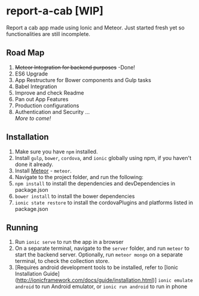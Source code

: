 # report-a-cab [WIP]
Report a cab app made using Ionic and Meteor. Just started fresh yet so functionalities are still incomplete.

## Road Map
1. ~~Meteor Integration for backend purposes~~ -Done!
2. ES6 Upgrade
  1. App Restructure for Bower components and Gulp tasks
  2. Babel Integration
3. Improve and check Readme
4. Pan out App Features  
5. Production configurations
6. Authentication and Security
...  
*More to come!*  

## Installation

1. Make sure you have `npm` installed.
1. Install `gulp`, `bower`, `cordova`, and `ionic` globally using npm, if you haven't done it already.
1. Install [Meteor](https://www.meteor.com/install) - `meteor`.
1. Navigate to the project folder, and run the following:
  1. `npm install` to install the dependencies and devDependencies in package.json
  2. `bower install` to install the bower dependencies
  3. `ionic state restore` to install the cordovaPlugins and platforms listed in package.json

## Running

1. Run `ionic serve` to run the app in a browser
2. On a separate terminal, navigate to the `server` folder, and run `meteor` to start the backend server. Optionally, run `meteor mongo` on a separate terminal, to check the collection store.
3. [Requires android development tools to be installed, refer to [Ionic Installation Guide] (http://ionicframework.com/docs/guide/installation.html)] `ionic emulate android` to run Android emulator, or `ionic run android` to run in phone

